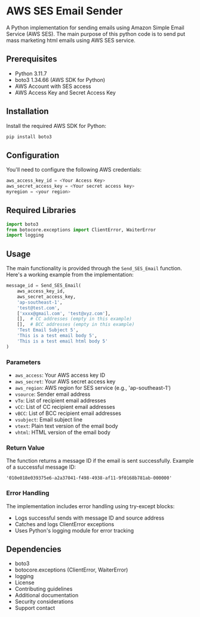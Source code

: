 # AWS SES Email Sender

A Python implementation for sending emails using Amazon Simple Email Service (AWS SES). The main purpose of this python code is to send put mass marketing html emails using AWS SES service.

## Prerequisites

- Python 3.11.7
- boto3 1.34.66 (AWS SDK for Python)
- AWS Account with SES access
- AWS Access Key and Secret Access Key

## Installation

Install the required AWS SDK for Python:

```bash
pip install boto3
```

## Configuration

You'll need to configure the following AWS credentials:

```python
aws_access_key_id = <Your Access Key>
aws_secret_access_key = <Your secret access key>
myregion = <your region>
```

## Required Libraries

```python
import boto3
from botocore.exceptions import ClientError, WaiterError
import logging
```

## Usage

The main functionality is provided through the `Send_SES_Email` function. Here's a working example from the implementation:

```python
message_id = Send_SES_Email(
    aws_access_key_id,
    aws_secret_access_key,
    'ap-southeast-1',
    'test@test.com',
    ['xxxx@gmail.com', 'test@xyz.com'],
    [],  # CC addresses (empty in this example)
    [],  # BCC addresses (empty in this example)
    'Test Email Subject 5',
    'This is a test email body 5',
    'This is a test email html body 5'
)
```

### Parameters

- `aws_access`: Your AWS access key ID
- `aws_secret`: Your AWS secret access key
- `aws_region`: AWS region for SES service (e.g., 'ap-southeast-1')
- `vsource`: Sender email address
- `vTo`: List of recipient email addresses
- `vCC`: List of CC recipient email addresses
- `vBCC`: List of BCC recipient email addresses
- `vsubject`: Email subject line
- `vtext`: Plain text version of the email body
- `vhtml`: HTML version of the email body

### Return Value

The function returns a message ID if the email is sent successfully. Example of a successful message ID:
```
'010e018e039375e6-a2a37041-f498-4938-af11-9f0168b781ab-000000'
```

### Error Handling

The implementation includes error handling using try-except blocks:
- Logs successful sends with message ID and source address
- Catches and logs ClientError exceptions
- Uses Python's logging module for error tracking

## Dependencies

- boto3
- botocore.exceptions (ClientError, WaiterError)
- logging
- License
- Contributing guidelines
- Additional documentation
- Security considerations
- Support contact

